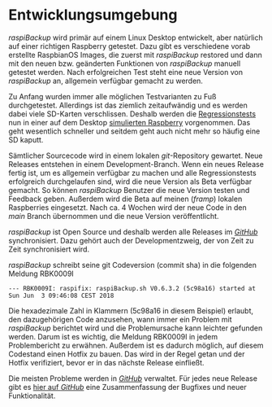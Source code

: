 # Entwicklungsumgebung

*raspiBackup* wird primär auf einem Linux Desktop entwickelt, aber
natürlich auf einer richtigen Raspberry getestet. Dazu gibt es verschiedene
vorab erstellte RaspbianOS Images, die zuerst mit *raspiBackup* restored
und dann mit den neuen bzw. geänderten Funktionen von *raspiBackup*
manuell getestet werden. Nach erfolgreichen Test steht eine neue Version von
*raspiBackup* an, allgemein verfügbar gemacht zu werden.

Zu Anfang wurden immer alle möglichen Testvarianten zu Fuß durchgetestet.
Allerdings ist das ziemlich zeitaufwändig und es werden dabei viele SD-Karten
verschlissen. Deshalb werden die [Regressionstests](regressiontests-executed.md) nun in einer auf dem Desktop
[simulierten Raspberry](https://www.linux-tips-and-tricks.de/de/raspberryd/22-wie-kann-man-raspberry-pi-unter-kvm-emulieren) vorgenommen. Das geht wesentlich schneller und seitdem
geht auch nicht mehr so häufig eine SD kaputt.

Sämtlicher Sourcecode wird in einem lokalen *git*-Repository gewartet. Neue
Releases entstehen in einem Development-Branch. Wenn ein neues Release fertig
ist, um es allgemein verfügbar zu machen und alle Regressionstests erfolgreich
durchgelaufen sind, wird die neue Version als Beta verfügbar gemacht.
So  können *raspiBackup* Benutzer die neue Version testen und Feedback geben.
Außerdem wird die Beta auf meinen (*framp*) lokalen Raspberries eingesetzt.
Nach ca. 4 Wochen wird der neue Code in den *main* Branch übernommen und die neue Version
veröffentlicht.

*raspiBackup* ist Open Source und deshalb werden alle Releases im [*GitHub*](https://github.com/framps/raspiBackup) synchronisiert.
Dazu gehört auch der Developmentzweig, der von Zeit zu Zeit synchronisiert wird.

*raspiBackup* schreibt seine git Codeversion (commit sha) in die folgenden Meldung RBK0009I

```
--- RBK0009I: raspifix: raspiBackup.sh V0.6.3.2 (5c98a16) started at Sun Jun  3 09:46:08 CEST 2018
```

Die hexadezimale Zahl in Klammern (5c98a16 in diesem Beispiel) erlaubt, den
dazugehörigen Code anzusehen, wann immer ein Problem mit *raspiBackup* berichtet
wird und die Problemursache kann leichter gefunden werden. Darum ist es wichtig,
die Meldung RBK0009I in jedem Problembericht zu erwähnen.
Außerdem ist es dadurch möglich, auf diesem Codestand einen Hotfix zu bauen.
Das wird in der Regel getan und der Hotfix verifiziert, bevor er in das nächste Release
einfließt.

Die meisten Probleme werden in [*GitHub*](https://github.com/framps/raspiBackup/issues) verwaltet. Für jedes neue Release gibt
es [hier auf *GitHub*](https://github.com/framps/raspiBackup/releases) eine Zusammenfassung der Bugfixes und neuer Funktionalität.


[.status]: translated
[.source]: https://www.linux-tips-and-tricks.de/de/raspibackupcategoried/516-raspibackup-entwicklungsumgebung
[.source]: https://www.linux-tips-and-tricks.de/en/raspibackupcategorye/517-raspibackup-developmentenvironment
